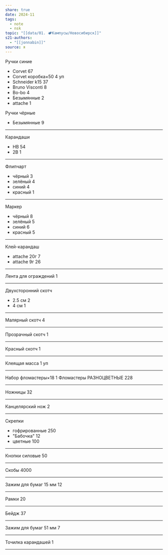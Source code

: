 ```yaml
---
share: true
date: 2024-11
tags:
  - note
  - nsk
topic: "[[data/01. 🏕️Кампусы/Новосибирск]]"
s21-authors:
  - "[[jonnabin]]"
source: я
---
```


Ручки синие
- Corvet 67
- Corvet коробка×50 4 уп
- Schneider k15 37
- Bruno Visconti 8
- Bo-bo 4
- Безымянные 2
- attache 1

Ручки чёрные
+ Безымянные 9
---

Карандаши
- HB 54
- 2B 1

---

Флипчарт
- чёрный 3
- зелёный 4
- синий 4
- красный 1

---
Маркер
- чёрный 8
- зелёный 5
- синий 6
- красный 5

---

Клей-карандаш
- attache 20г 7
- attache 9г 26

---
Лента для ограждений 1

---
Двухсторонний скотч 
- 2.5 см 2
- 4 см 1

---
Малярный скотч 4

---
Прозрачный скотч 1

---
Красный скотч 1

---
Клеящая масса 1 уп

---
Набор фломастеры×18 1
Фломастеры РАЗНОЦВЕТНЫЕ 228

---
Ножницы 32

---
Канцелярский нож 2

---
Скрепки 
- гофрированные 250
- "Бабочка" 12
- цветные 100

---
Кнопки силовые
50

---
Скобы 4000

---
Зажим для бумаг 15 мм 12

---
Рамки 20

---
Бейдж 37

---
Зажим для бумаг 51 мм 7

---
Точилка карандашей 1

---
